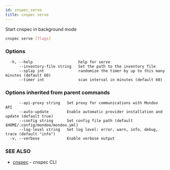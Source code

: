 ```yaml
---
id: cnspec_serve
title: cnspec serve
---
```


Start cnspec in background mode

```bash
cnspec serve [flags]
```

### Options

```
  -h, --help                    help for serve
      --inventory-file string   Set the path to the inventory file
      --splay int               randomize the timer by up to this many minutes (default 60)
      --timer int               scan interval in minutes (default 60)
```

### Options inherited from parent commands

```
      --api-proxy string   Set proxy for communications with Mondoo API
      --auto-update        Enable automatic provider installation and update (default true)
      --config string      Set config file path (default $HOME/.config/mondoo/mondoo.yml)
      --log-level string   Set log level: error, warn, info, debug, trace (default "info")
  -v, --verbose            Enable verbose output
```

### SEE ALSO

- [cnspec](cnspec.md) - cnspec CLI
